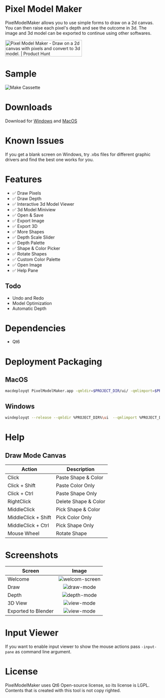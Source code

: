# Pixel Model Maker
PixelModelMaker allows you to use simple forms to draw on a 2d canvas. You can then raise each pixel's depth and see the outcome in 3d. The image and 3d model can be exported to continue using other softwares.

<a href="https://www.producthunt.com/posts/pixel-model-maker?utm_source=badge-featured&utm_medium=badge&utm_souce=badge-pixel-model-maker" target="_blank"><img src="https://api.producthunt.com/widgets/embed-image/v1/featured.svg?post_id=310321&theme=dark" alt="Pixel Model Maker - Draw on a 2d canvas with pixels and convert to 3d model. | Product Hunt" style="width: 250px; height: 54px;" width="250" height="54" /></a>

# Sample
![Make Cassette](screenshots/cassette.gif)

# Downloads
Download for [Windows](https://github.com/zaghaghi/pixel-model-maker/releases) and [MacOS](https://github.com/zaghaghi/pixel-model-maker/releases)

# Known Issues
If you get a blank screen on Windows, try .vbs files for different graphic drivers and find the best one works for you.

# Features

* ✅ Draw Pixels
* ✅ Draw Depth
* ✅ Interactive 3d Model Viewer
* ✅ 3d Model Miniview
* ✅ Open & Save
* ✅ Export Image
* ✅ Export 3D
* ✅ More Shapes
* ✅ Depth Scale Slider
* ✅ Depth Palette
* ✅ Shape & Color Picker
* ✅ Rotate Shapes
* ✅ Custom Color Palette
* ✅ Open Image
* ✅ Help Pane

## Todo
* Undo and Redo
* Model Optimization
* Automatic Depth

# Dependencies
* Qt6

# Deployment Packaging
## MacOS
```bash
macdeployqt PixelModelMaker.app -qmldir=$PROJECT_DIR/ui/ -qmlimport=$PROJECT_DIR/ui/imports/ -dmg
```

## Windows
```bash
windeployqt --release --qmldir %PROJECT_DIR%\ui  --qmlimport %PROJECT_DIR%\ui\imports PixelModelMaker.exe
```

# Help
## Draw Mode Canvas
Action      | Description
------------|------------
Click       | Paste Shape & Color
Click + Shift | Paste Color Only
Click + Ctrl  | Paste Shape Only
RightClick  | Delete Shape & Color
MiddleClick | Pick Shape & Color
MiddleClick + Shift | Pick Color Only
MiddleClick + Ctrl | Pick Shape Only
Mouse Wheel | Rotate Shape

# Screenshots

Screen | Image
-------|:----:
Welcome| ![welcom-screen](screenshots/welcome.png)
Draw   | ![draw-mode](screenshots/draw-mode.png)
Depth  | ![depth-mode](screenshots/depth-mode.png)
3D View| ![view-mode](screenshots/3d-view-mode.png)
Exported to Blender| ![view-mode](screenshots/export-blender.png)

# Input Viewer
If you want to enable input viewer to show the mouse actions pass `-input-pane` as command line argument.

# License
PixelModelMaker uses Qt6 Open-source license, so its license is LGPL. 
Contents that is created with this tool is not copy righted. 
